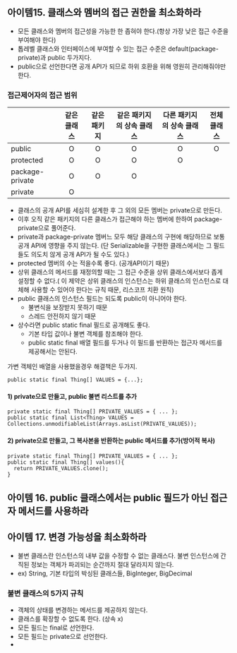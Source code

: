 ## 아이템15. 클래스와 멤버의 접근 권한을 최소화하라
- 모든 클래스와 멤버의 접근성을 가능한 한 좁혀야 한다.(항상 가장 낮은 접근 수준을 부여해야 한다)
- 톱레벨 클래스와 인터페이스에 부여할 수 있는 접근 수준은 default(package-private)과 public 두가지다. 
- public으로 선언한다면 공개 API가 되므로 하위 호환을 위해 영원히 관리해줘야만 한다.

### 접근제어자의 접근 범위
|         |   같은 클래스  | 같은 패키지 | 같은 패키지의 상속 클래스 | 다른 패키지의 상속 클래스 | 전체 클래스 |
| --- | :---: | :---: | :---:  |  :---:  |  :---:  |
| public  |  O | O | O | O | O |
| protected | O | O | O | O |  |
| package-private | O | O | O | |  | 
| private | O | |  |  |  |


- 클래스의 공개 API를 세심히 설계한 후 그 외의 모든 멤버는 private으로 만든다.
- 이후 오직 같은 패키지의 다른 클래스가 접근해야 하는 멤버에 한하여 package-private으로 풀어준다.
- private과 package-private 멤버느 모두 해당 클래스의 구현에 해당하므로 보통 공개 API에 영향을 주지 않는다. (단 Serializable을 구현한 클래스에서는 그 필드들도 의도치 않게 공개 API가 될 수도 있다.)
- protected 멤버의 수는 적을수록 좋다. (공개API이기 때문)
- 상위 클래스의 메서드를 재정의할 때는 그 접근 수준을 상위 클래스에서보다 좁게 설정할 수 없다.( 이 제약은 상위 클래스의 인스턴스는 하위 클래스의 인스턴스로 대체해 사용할 수 있어야 한다는 규칙 때문, 리스코프 치환 원칙)
- public 클래스의 인스턴스 필드는 되도록 public이 아니어야 한다.
  - 불변식을 보장받지 못하기 때문
  - 스레드 안전하지 않기 때문
- 상수라면 public static final 필드로 공개해도 좋다.
  - 기본 타입 값이나 불변 객체를 참조해야 한다. 
  - public static final 배열 필드를 두거나 이 필드를 반환하는 접근자 메서드를 제공해서는 안된다.

가변 객체인 배열을 사용했을경우 해결책은 두가지.
```
public static final Thing[] VALUES = {...};
```

#### 1) private으로 만들고, public 불변 리스트를 추가
```
private static final Thing[] PRIVATE_VALUES = { ... };
public static final List<Thing> VALUES = Collections.unmodifiableList(Arrays.asList(PRIVATE_VALUES));
```

#### 2) private으로 만들고, 그 복사본을 반환하는 public 메서드를 추가(방어적 복사)
```
private static final Thing[] PRIVATE_VALUES = { ... };
public static final Thing[] values(){
  return PRIVATE_VALUES.clone();
}
```


## 아이템 16. public 클래스에서는 public 필드가 아닌 접근자 메서드를 사용하라

## 아이템 17. 변경 가능성을 최소화하라
- 불변 클래스란 인스턴스의 내부 값을 수정할 수 없는 클래스다. 불변 인스턴스에 간직된 정보는 객체가 파괴되는 순간까지 절대 달라지지 않는다.
- ex) String, 기본 타입의 박싱된 클래스들, BigInteger, BigDecimal

### 불변 클래스의 5가지 규칙
- 객체의 상태를 변경하는 메서드를 제공하지 않는다.
- 클래스를 확장할 수 없도록 한다. (상속 x)
- 모든 필드는 final로 선언한다.
- 모든 필드는 private으로 선언한다.
- 





